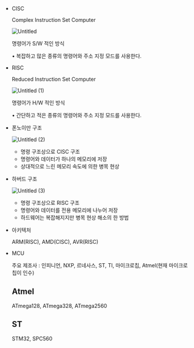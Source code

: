 - CISC
    
    Complex Instruction Set Computer
    
   ![Untitled](https://user-images.githubusercontent.com/91246353/192721007-97a57011-644d-4677-8b75-fd5d65d31b93.png)

    명령어가 S/W 적인 방식
    
    • 복잡하고 많은 종류의 명령어와 주소 지정 모드를 사용한다.
    
- RISC
    
    Reduced Instruction Set Computer
    
    ![Untitled (1)](https://user-images.githubusercontent.com/91246353/192721031-71ad50e0-434b-468c-ab3b-ef301e2ada30.png)
    
    명령어가 H/W 적인 방식
    
    • 간단하고 적은 종류의 명령어와 주소 지정 모드를 사용한다.
    
- 폰노이만 구조
    
    ![Untitled (2)](https://user-images.githubusercontent.com/91246353/192721056-4a0be6e1-64db-4978-9835-4235cece6150.png)

    - 명령 구조상으로 CISC 구조
    - 명령어와 데이터가 하나의 메모리에 저장
    - 상대적으로 느린 메모리 속도에 의한 병목 현상
- 하버드 구조
    
    ![Untitled (3)](https://user-images.githubusercontent.com/91246353/192721085-8c0c9592-e97f-45b5-bf83-7b52c1549b33.png)

    - 명령 구조상으로 RISC 구조
    - 명령어와 데이터를 전용 메모리에 나누어 저장
    - 하드웨어는 복잡해지지만 병목 현상 해소의 한 방법
- 아키텍처
    
    ARM(RISC), AMD(CISC), AVR(RISC)
    
- MCU
    
    주요 제조사 : 인피니언, NXP, 르네사스, ST, TI, 마이크로칩, Atmel(현재 마이크로칩이 인수)
    
    ## Atmel
    
    ATmega128, ATmega328, ATmega2560
    
    ## ST
    
    STM32, SPC560

